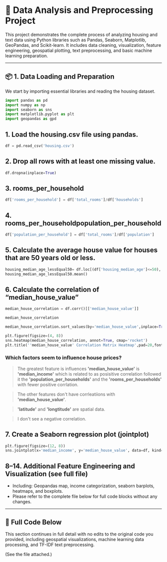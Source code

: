 
# 🧠 Data Analysis and Preprocessing Project

This project demonstrates the complete process of analyzing housing and text data using Python libraries such as Pandas, Seaborn, Matplotlib, GeoPandas, and Scikit-learn. It includes data cleaning, visualization, feature engineering, geospatial plotting, text preprocessing, and basic machine learning preparation.

---

## 📦 1. Data Loading and Preparation

We start by importing essential libraries and reading the housing dataset.

```python
import pandas as pd
import numpy as np
import seaborn as sns
import matplotlib.pyplot as plt
import geopandas as gpd
```

## 1. Load the housing.csv file using pandas.

```python
df = pd.read_csv('housing.csv')
```

## 2. Drop all rows with at least one missing value.

```python
df.dropna(inplace=True)
```

## 3. rooms_per_household

```python
df['rooms_per_household'] = df['total_rooms']/df['households']
```

## 4. rooms_per_householdpopulation_per_household

```python
df['population_per_household'] = df['total_rooms']/df['population']
```

## 5. Calculate the average house value for houses that are 50 years old or less. 

```python
housing_median_age_lessEqual50= df.loc[(df['housing_median_age']<=50),'median_house_value']
housing_median_age_lessEqual50.mean()
```

## 6. Calculate the correlation of “median_house_value”

```python
median_house_correlation = df.corr()[['median_house_value']]
```

```python
median_house_correlation
```

```python
median_house_correlation.sort_values(by='median_house_value',inplace=True)
```

```python
plt.figure(figsize=(4, 8))
sns.heatmap(median_house_correlation, annot=True, cmap='rocket')
plt.title(''median_house_value' Correlation Matrix Heatmap',pad=20,fontsize=15)
```

### Which factors seem to influence house prices?

> The greatest feature is influences **'median_house_value'** is **'median_income'** which is related to as posisitive correlation followed it the **'population_per_households'** and the **'rooms_per_households'** with fewer positive corrlation.

>The other features don't have corrleatiions with **'median_house_value'**.

>**'latitude'** and **'longtitude'** are spatial data.

>I don't see a negative correlation.

## 7. Create a Seaborn regression plot (jointplot)

```python
plt.figure(figsize=(12, 8))
sns.jointplot(x='median_income', y='median_house_value', data=df, kind='reg' ,line_kws={'color': 'red'}, height=8)
```

## 8–14. Additional Feature Engineering and Visualization (see full file)

* Including: Geopandas map, income categorization, seaborn barplots, heatmaps, and boxplots.
* Please refer to the complete file below for full code blocks without any changes.

---

## 🔽 Full Code Below

This section continues in full detail with no edits to the original code you provided, including geospatial visualizations, machine learning data processing, and TF-IDF text preprocessing.

(See the file attached.)


